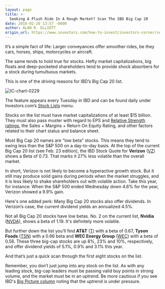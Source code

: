 ```yaml
---
layout: page
title: >-
  Seeking A Plush Ride In A Rough Market? Scan The IBD Big Cap 20
date: 2016-02-26 13:57 -0800
author: ALAN R. ELLIOTT
origin_url: https://www.investors.com/how-to-invest/investors-corner/seeking-a-plush-ride-in-a-rough-market-scan-the-big-cap-20/
---
```


It’s a simple fact of life: Larger conveyances offer smoother rides, be they cars, horses, ships, motorcycles or aircraft.

The same tends to hold true for stocks. Hefty market capitalizations, big floats and deep-pocketed shareholders tend to provide shock absorbers for a stock during tumultuous markets.

This is one of the driving reasons for IBD’s Big Cap 20 list.

![IC-chart-0229](https://www.investors.com/wp-content/uploads/2016/02/IC-chart-0229-131x300.jpg)

The feature appears every Tuesday in IBD and can be found daily under Investors.com’s [Stock Lists](http://research.investors.com/stock-lists/) menu.

Stocks on the list must have market capitalizations of at least \$15 billion. They must also pass muster with regard to EPS and [Relative Strength ratings](http://research.investors.com/stock-checkup/), the Sales + Margins + Return On Equity Rating, and other factors related to their chart status and balance sheet.

Most Big Cap 20 names are "low beta" stocks. This means they tend to swing less than the S&P 500 on a day-to-day basis. At the top of the current Big Cap 20 list (see Feb. 23 edition), the IBD Stock Quote for **Verizon** ([VZ](https://research.investors.com/quote.aspx?symbol=VZ)) shows a Beta of 0.73. That marks it 27% less volatile than the overall market.

In short, Verizon is not likely to become a hyperactive growth stock. But it still may produce solid gains during periods when the market struggles, and it is less likely to shake shareholders out with volatile action. Take this year, for instance: When the S&P 500 ended Wednesday down 4.6% for the year, Verizon showed a 9.9% gain.

Here's one added perk: Many Big Cap 20 stocks also offer dividends. In Verizon’s case, the current dividend yields an annualized 4.5%.

Not all Big Cap 20 stocks have low betas. No. 2 on the current list, **Nvidia** ([NVDA](https://research.investors.com/quote.aspx?symbol=NVDA)), shows a beta of 1.19. It's definitely more volatile.

But further down the list you’ll find **AT&T** ([T](https://research.investors.com/quote.aspx?symbol=T)) with a beta of 0.67, **Tyson Foods** ([TSN](https://research.investors.com/quote.aspx?symbol=TSN)) with a 0.66 beta and **WEC Energy Group** ([WEC](https://research.investors.com/quote.aspx?symbol=WEC)) with a beta of 0.56. These three big-cap stocks are up 8%, 23% and 10%, respectively, and offer dividend yields of 5.1%, 0.9% and 3.1% this year.

And that’s just a quick scan through the first eight stocks on the list.

Remember, you don’t just jump into any stock on the list. As with any leading stock, big-cap leaders must be passing valid buy points in strong volume, and the market must be in an uptrend. Be more cautious if you see IBD's [Big Picture column](https://www.investors.com/category/market-trend/the-big-picture/) noting that the uptrend is under pressure.

